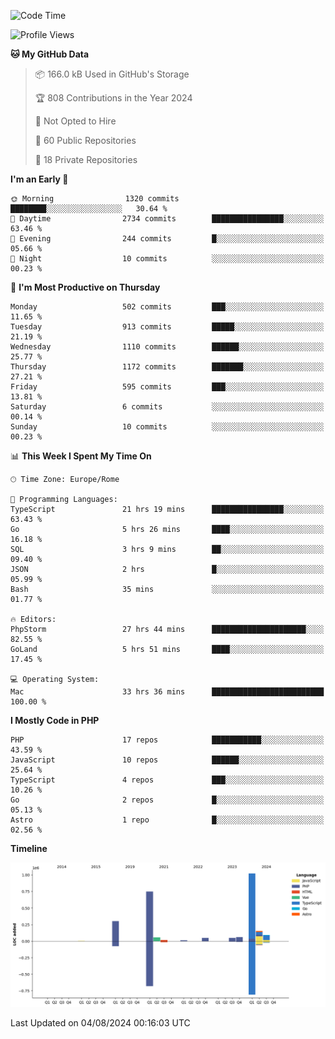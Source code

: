 <!--START_SECTION:waka-->
![Code Time](http://img.shields.io/badge/Code%20Time-5%2C254%20hrs%2029%20mins-blue)

![Profile Views](http://img.shields.io/badge/Profile%20Views-0-blue)

**🐱 My GitHub Data** 

> 📦 166.0 kB Used in GitHub's Storage 
 > 
> 🏆 808 Contributions in the Year 2024
 > 
> 🚫 Not Opted to Hire
 > 
> 📜 60 Public Repositories 
 > 
> 🔑 18 Private Repositories 
 > 
**I'm an Early 🐤** 

```text
🌞 Morning                1320 commits        ████████░░░░░░░░░░░░░░░░░   30.64 % 
🌆 Daytime                2734 commits        ████████████████░░░░░░░░░   63.46 % 
🌃 Evening                244 commits         █░░░░░░░░░░░░░░░░░░░░░░░░   05.66 % 
🌙 Night                  10 commits          ░░░░░░░░░░░░░░░░░░░░░░░░░   00.23 % 
```
📅 **I'm Most Productive on Thursday** 

```text
Monday                   502 commits         ███░░░░░░░░░░░░░░░░░░░░░░   11.65 % 
Tuesday                  913 commits         █████░░░░░░░░░░░░░░░░░░░░   21.19 % 
Wednesday                1110 commits        ██████░░░░░░░░░░░░░░░░░░░   25.77 % 
Thursday                 1172 commits        ███████░░░░░░░░░░░░░░░░░░   27.21 % 
Friday                   595 commits         ███░░░░░░░░░░░░░░░░░░░░░░   13.81 % 
Saturday                 6 commits           ░░░░░░░░░░░░░░░░░░░░░░░░░   00.14 % 
Sunday                   10 commits          ░░░░░░░░░░░░░░░░░░░░░░░░░   00.23 % 
```


📊 **This Week I Spent My Time On** 

```text
🕑︎ Time Zone: Europe/Rome

💬 Programming Languages: 
TypeScript               21 hrs 19 mins      ████████████████░░░░░░░░░   63.43 % 
Go                       5 hrs 26 mins       ████░░░░░░░░░░░░░░░░░░░░░   16.18 % 
SQL                      3 hrs 9 mins        ██░░░░░░░░░░░░░░░░░░░░░░░   09.40 % 
JSON                     2 hrs               █░░░░░░░░░░░░░░░░░░░░░░░░   05.99 % 
Bash                     35 mins             ░░░░░░░░░░░░░░░░░░░░░░░░░   01.77 % 

🔥 Editors: 
PhpStorm                 27 hrs 44 mins      █████████████████████░░░░   82.55 % 
GoLand                   5 hrs 51 mins       ████░░░░░░░░░░░░░░░░░░░░░   17.45 % 

💻 Operating System: 
Mac                      33 hrs 36 mins      █████████████████████████   100.00 % 
```

**I Mostly Code in PHP** 

```text
PHP                      17 repos            ███████████░░░░░░░░░░░░░░   43.59 % 
JavaScript               10 repos            ██████░░░░░░░░░░░░░░░░░░░   25.64 % 
TypeScript               4 repos             ███░░░░░░░░░░░░░░░░░░░░░░   10.26 % 
Go                       2 repos             █░░░░░░░░░░░░░░░░░░░░░░░░   05.13 % 
Astro                    1 repo              █░░░░░░░░░░░░░░░░░░░░░░░░   02.56 % 
```



**Timeline**

![Lines of Code chart](https://raw.githubusercontent.com/frnwtr/frnwtr/main/assets/bar_graph.png)


 Last Updated on 04/08/2024 00:16:03 UTC
<!--END_SECTION:waka-->
